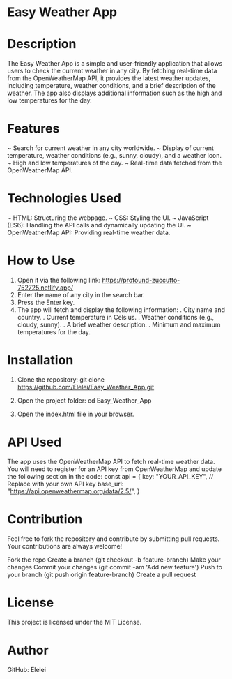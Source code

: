 # Easy Weather App

# Description
The Easy Weather App is a simple and user-friendly application that allows users to check the current weather in any city. By fetching real-time data from the OpenWeatherMap API, it provides the latest weather updates, including temperature, weather conditions, and a brief description of the weather. The app also displays additional information such as the high and low temperatures for the day.

# Features
 ~ Search for current weather in any city worldwide.
 ~ Display of current temperature, weather conditions (e.g., sunny, cloudy), and a weather icon.
 ~ High and low temperatures of the day.
 ~ Real-time data fetched from the OpenWeatherMap API.

# Technologies Used
 ~ HTML: Structuring the webpage.
 ~ CSS: Styling the UI.
 ~ JavaScript (ES6): Handling the API calls and dynamically updating the UI.
 ~ OpenWeatherMap API: Providing real-time weather data.

# How to Use
1. Open it via the following link: https://profound-zuccutto-752725.netlify.app/
2. Enter the name of any city in the search bar.
3. Press the Enter key.
4. The app will fetch and display the following information:
 . City name and country.
 . Current temperature in Celsius.
 . Weather conditions (e.g., cloudy, sunny).
 . A brief weather description.
 . Minimum and maximum temperatures for the day.

# Installation
 1. Clone the repository:
   git clone https://github.com/Elelei/Easy_Weather_App.git

 2. Open the project folder:
 cd Easy_Weather_App
 3. Open the index.html file in your browser.

# API Used
The app uses the OpenWeatherMap API to fetch real-time weather data. You will need to register for an API key from OpenWeatherMap and update the following section in the code:
   const api = {
      key: "YOUR_API_KEY",  // Replace with your own API key
      base_url: "https://api.openweathermap.org/data/2.5/",
  }

# Contribution
 Feel free to fork the repository and contribute by submitting pull requests. Your contributions are always welcome!

 Fork the repo
 Create a branch (git checkout -b feature-branch)
 Make your changes
 Commit your changes (git commit -am 'Add new feature')
 Push to your branch (git push origin feature-branch)
 Create a pull request

# License
  This project is licensed under the MIT License.

# Author
  GitHub: Elelei








